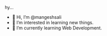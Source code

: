 hy...

- 👋 Hi, I’m @mangeshsali
- 👀 I’m interested in learning new things.
- 🌱 I’m currently learning Web Development.

<!---
mangeshsali/mangeshsali is a ✨ special ✨ repository because its `README.md` (this file) appears on your GitHub profile.
You can click the Preview link to take a look at your changes.
--->
